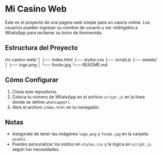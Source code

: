 # Mi Casino Web

Este es el proyecto de una página web simple para un casino online. Los usuarios pueden ingresar su nombre de usuario y ser redirigidos a WhatsApp para reclamar su bono de bienvenida.

## Estructura del Proyecto
mi-casino-web/
│
├── index.html
├── styles.css
├── script.js
├── assets/
│ ├── logo.png
│ └── fondo.jpg
└── README.md

## Cómo Configurar

1. Clona este repositorio.
2. Coloca tu número de WhatsApp en el archivo `script.js` en la línea donde se define `whatsappUrl`.
3. Abre el archivo `index.html` en tu navegador.

## Notas

- Asegúrate de tener las imágenes `logo.png` y `fondo.jpg` en la carpeta `assets`.
- Puedes personalizar los estilos en `styles.css` y la lógica en `script.js` según tus necesidades.
